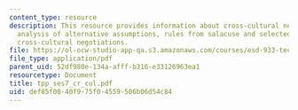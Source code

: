 ```yaml
---
content_type: resource
description: This resource provides information about cross-cultural negotiations,
  analysis of alternative assumptions, rules from salacuse and selected lessons about
  cross-cultural negotiations.
file: https://ol-ocw-studio-app-qa.s3.amazonaws.com/courses/esd-933-technology-policy-negotiations-and-dispute-resolution-spring-2005/def85f0040f975f04559506b06d54c84_tpp_ses7_cr_cul.pdf
file_type: application/pdf
parent_uid: 52df980e-134a-afff-b316-e33126963ea1
resourcetype: Document
title: tpp_ses7_cr_cul.pdf
uid: def85f00-40f9-75f0-4559-506b06d54c84
---
```

